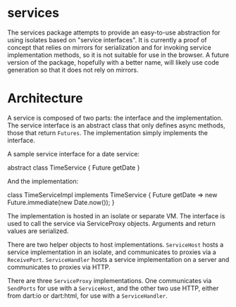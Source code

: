 services
========

The services package attempts to provide an easy-to-use abstraction for using
isolates based on "service interfaces". It is currently a proof of concept that
relies on mirrors for serialization and for invoking service implementation
methods, so it is not suitable for use in the browser. A future version of the
package, hopefully with a better name, will likely use code generation so that
it does not rely on mirrors.

Architecture
============

A service is composed of two parts: the interface and the implementation. The
service interface is an abstract class that only defines async methods, those
that return `Futures`. The implementation simply implements the interface.

A sample service interface for a date service:

abstract class TimeService {
  Future<Date> getDate
}

And the implementation:

class TimeServiceImpl implements TimeService {
  Future<Date> getDate => new Future.immediate(new Date.now());
}

The implementation is hosted in an isolate or separate VM. The interface is used
to call the service via ServiceProxy objects. Arguments and return values are
serialized.

There are two helper objects to host implementations. `ServiceHost` hosts a
service implementation in an isolate, and communicates to proxies via a
`ReceivePort`. `ServiceHandler` hosts a service implementation on a server and
communicates to proxies via HTTP.

There are three `ServiceProxy` implementations. One communicates via `SendPorts`
for use with a `ServiceHost`, and the other two use HTTP, either from dart:io
or dart:html, for use with a `ServiceHandler`.